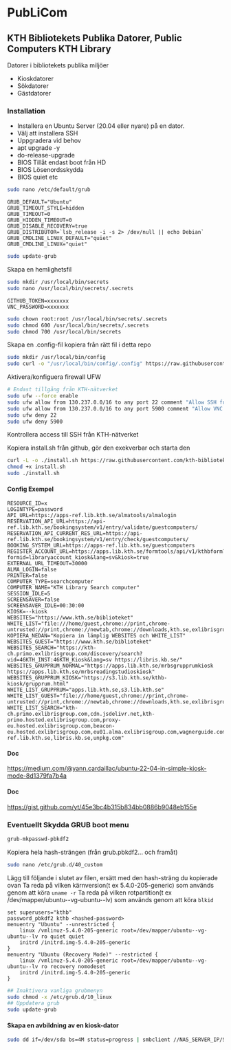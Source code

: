 # PubLiCom
## KTH Bibliotekets Publika Datorer, Public Computers KTH Library
Datorer i bibliotekets publika miljöer

- Kioskdatorer
- Sökdatorer
- Gästdatorer

### Installation
- Installera en Ubuntu Server (20.04 eller nyare) på en dator.
- Välj att installera SSH
- Uppgradera vid behov
- apt upgrade -y
- do-release-upgrade
- BIOS Tillåt endast boot från HD
- BIOS Lösenordsskydda
- BIOS quiet etc
```bash
sudo nano /etc/default/grub
```
```
GRUB_DEFAULT="Ubuntu"
GRUB_TIMEOUT_STYLE=hidden
GRUB_TIMEOUT=0
GRUB_HIDDEN_TIMEOUT=0
GRUB_DISABLE_RECOVERY=true
GRUB_DISTRIBUTOR=`lsb_release -i -s 2> /dev/null || echo Debian`
GRUB_CMDLINE_LINUX_DEFAULT="quiet"
GRUB_CMDLINE_LINUX="quiet"
```
```bash
sudo update-grub
```

Skapa en hemlighetsfil
```bash
sudo mkdir /usr/local/bin/secrets
sudo nano /usr/local/bin/secrets/.secrets
```
```
GITHUB_TOKEN=xxxxxxx
VNC_PASSWORD=xxxxxxx
```
```bash
sudo chown root:root /usr/local/bin/secrets/.secrets
sudo chmod 600 /usr/local/bin/secrets/.secrets
sudo chmod 700 /usr/local/bin/secrets
```

Skapa en .config-fil kopiera från rätt fil i detta repo
```bash
sudo mkdir /usr/local/bin/config
sudo curl -o "/usr/local/bin/config/.config" https://raw.githubusercontent.com/kth-biblioteket/publicom/main/.config_xxx
```

Aktivera/konfiguera firewall UFW
```bash
# Endast tillgång från KTH-nätverket
sudo ufw --force enable
sudo ufw allow from 130.237.0.0/16 to any port 22 comment "Allow SSH from internal KTH network"
sudo ufw allow from 130.237.0.0/16 to any port 5900 comment "Allow VNC from internal KTH network"
sudo ufw deny 22
sudo ufw deny 5900
```

Kontrollera access till SSH från KTH-nätverket

Kopiera install.sh från github, gör den exekverbar och starta den
```bash
curl -L -o ./install.sh https://raw.githubusercontent.com/kth-biblioteket/publicom/main/install.sh
chmod +x install.sh
sudo ./install.sh
```

#### Config Exempel
```
RESOURCE_ID=x
LOGINTYPE=password
API_URL=https://apps-ref.lib.kth.se/almatools/almalogin
RESERVATION_API_URL=https://api-ref.lib.kth.se/bookingsystem/v1/entry/validate/guestcomputers/
RESERVATION_API_CURRENT_RES_URL=https://api-ref.lib.kth.se/bookingsystem/v1/entry/check/guestcomputers/
BOOKING_SYSTEM_URL=https://apps-ref.lib.kth.se/guestcomputers
REGISTER_ACCOUNT_URL=https://apps.lib.kth.se/formtools/api/v1/kthbform?formid=libraryaccount_kiosk&lang=sv&kiosk=true
EXTERNAL_URL_TIMEOUT=30000
ALMA_LOGIN=false
PRINTER=false
COMPUTER_TYPE=searchcomputer
COMPUTER_NAME="KTH Library Search computer"
SESSION_IDLE=5
SCREENSAVER=false
SCREENSAVER_IDLE=00:30:00
KIOSK=--kiosk
WEBSITES="https://www.kth.se/biblioteket"
WHITE_LIST="file:///home/guest,chrome://print,chrome-untrusted://print,chrome://newtab,chrome://downloads,kth.se,exlibrisgroup.com,libkey.io,thirdiron.com,kundo.se"
KOPIERA_NEDAN="Kopiera in lämplig WEBSITES och WHITE_LIST"
WEBSITES_GUEST="https://www.kth.se/biblioteket"
WEBSITES_SEARCH="https://kth-ch.primo.exlibrisgroup.com/discovery/search?vid=46KTH_INST:46KTH_Kiosk&lang=sv https://libris.kb.se/"
WEBSITES_GRUPPRUM_NORMAL="https://apps.lib.kth.se/mrbsgrupprumkiosk https://apps.lib.kth.se/mrbsreadingstudioskiosk"
WEBSITES_GRUPPRUM_KIOSK="https://s3.lib.kth.se/kthb-kiosk/grupprum.html"
WHITE_LIST_GRUPPRUM="apps.lib.kth.se,s3.lib.kth.se"
WHITE_LIST_GUEST="file:///home/guest,chrome://print,chrome-untrusted://print,chrome://newtab,chrome://downloads,kth.se,exlibrisgroup.com,libkey.io,thirdiron.com,kundo.se,wagnerguide.com,libris.kb.se"
WHITE_LIST_SEARCH="kth-ch.primo.exlibrisgroup.com,cdn.jsdelivr.net,kth-primo.hosted.exlibrisgroup.com,proxy-eu.hosted.exlibrisgroup.com,beacon-eu.hosted.exlibrisgroup.com,eu01.alma.exlibrisgroup.com,wagnerguide.com,api.oadoi.org,ebooks.cambridge.org,whatismyipaddress.com,kundo.se,apps.lib.kth.se,apps-ref.lib.kth.se,libris.kb.se,unpkg.com"
```

#### Doc
https://medium.com/@yann.cardaillac/ubuntu-22-04-in-simple-kiosk-mode-8d1379fa7b4a

#### Doc
https://gist.github.com/yt/45e3bc4b315b834bb0886b9048eb155e

### Eventuellt Skydda GRUB boot menu
```bash
grub-mkpasswd-pbkdf2
```
Kopiera hela hash-strängen (från grub.pbkdf2... och framåt)

```bash
sudo nano /etc/grub.d/40_custom
```

Lägg till följande i slutet av filen, ersätt <hashed-password> med den hash-sträng du kopierade ovan
Ta reda på vilken kärnversion(t ex 5.4.0-205-generic) som används genom att köra `uname -r`
Ta reda på vilken rotpartition(t ex /dev/mapper/ubuntu--vg-ubuntu--lv) som används genom att köra `blkid`
```
set superusers="kthb"
password_pbkdf2 kthb <hashed-password>
menuentry "Ubuntu" --unrestricted {
    linux /vmlinuz-5.4.0-205-generic root=/dev/mapper/ubuntu--vg-ubuntu--lv ro quiet quiet
    initrd /initrd.img-5.4.0-205-generic
}
menuentry "Ubuntu (Recovery Mode)" --restricted {
    linux /vmlinuz-5.4.0-205-generic root=/dev/mapper/ubuntu--vg-ubuntu--lv ro recovery nomodeset
    initrd /initrd.img-5.4.0-205-generic
}
```

```bash
## Inaktivera vanliga grubmenyn
sudo chmod -x /etc/grub.d/10_linux
## Uppdatera grub
sudo update-grub
```

#### Skapa en avbildning av en kiosk-dator
```bash
sudo dd if=/dev/sda bs=4M status=progress | smbclient //NAS_SERVER_IP/SHARE_NAME -U NAS_USERNAME%NAS_PASSWORD -c "put - backup.img"
```
